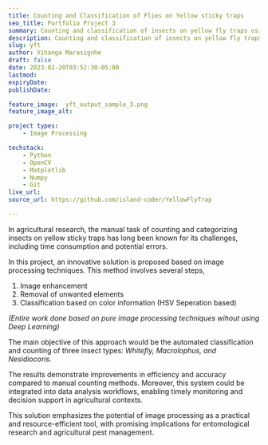 ```yaml
---
title: Counting and Classification of Flies on Yellow sticky traps
seo_title: Portfolio Project 3
summary: Counting and classification of insects on yellow fly traps using image processing techniques.
description: Counting and classification of insects on yellow fly traps using image processing techniques.
slug: yft
author: Vihanga Marasignhe
draft: false
date: 2023-02-20T03:52:30-05:00
lastmod: 
expiryDate: 
publishDate: 

feature_image:  yft_output_sample_3.png
feature_image_alt: 

project types: 
    - Image Processing

techstack:
    - Python
    - OpenCV
    - Matplotlib
    - Numpy
    - Git
live_url: 
source_url: https://github.com/island-coder/YellowFlyTrap

---
```


In agricultural research, the manual task of counting and categorizing insects on yellow sticky traps has long been known for its challenges, including time consumption and
potential errors.
 
In this project, an innovative solution is proposed based on image processing techniques. This method involves several steps, 
1. Image enhancement
2. Removal of unwanted elements
3. Classification based on color information (HSV Seperation based)

*(Entire work done based on pure image processing techniques wihout using Deep Learning)*

The main objective of this approach would be the automated classification and counting of three insect types: *Whitefly, Macrolophus, and Nesidiocoris*.

The results demonstrate improvements in efficiency and accuracy compared to manual counting methods.
Moreover, this system could be integrated into data analysis workflows, enabling timely
monitoring and decision support in agricultural contexts.

This solution emphasizes the potential of image processing as a practical and resource-efficient tool,
with promising implications for entomological research and agricultural pest management.
